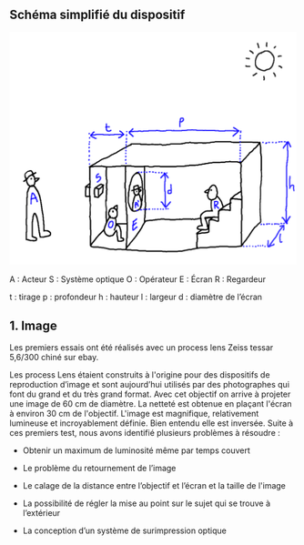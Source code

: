 ## Schéma simplifié du dispositif

 ![plan d'ensemble](plans/ensemble.png)

A : Acteur	S : Système optique	O : Opérateur		E : Écran	R : Regardeur

t : tirage	p : profondeur		h : hauteur		l : largeur	d : diamètre de l’écran

## 1. Image

Les premiers essais ont été réalisés avec un process lens Zeiss tessar 5,6/300 chiné sur ebay.

Les process Lens étaient construits à l'origine pour des dispositifs de reproduction d’image et sont aujourd’hui utilisés par des photographes qui font du grand et du très grand format. Avec cet objectif on arrive à projeter une image de 60 cm de diamètre. La netteté est obtenue en plaçant l'écran à environ 30 cm de l'objectif. L'image est magnifique, relativement lumineuse et incroyablement définie. Bien entendu elle est inversée. Suite à ces premiers test, nous avons identifié plusieurs problèmes à résoudre :

- Obtenir un maximum de luminosité même par temps couvert

- Le problème du retournement de l’image

- Le calage de la distance entre l’objectif et l’écran et la taille de l'image

- La possibilité de régler la mise au point sur le sujet qui se trouve à l’extérieur

- La conception d’un système de surimpression optique
